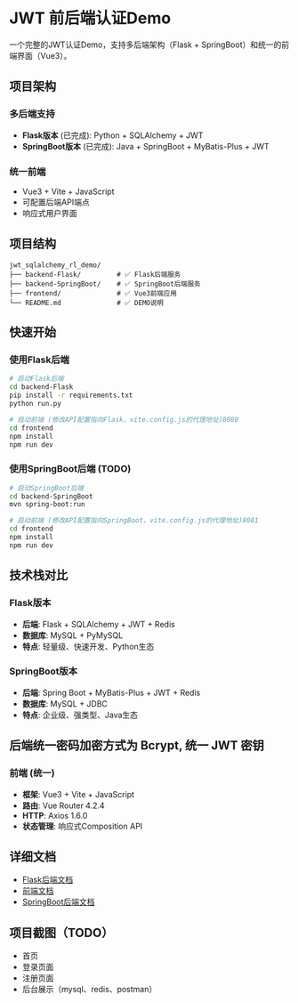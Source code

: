 # JWT 前后端认证Demo

一个完整的JWT认证Demo，支持多后端架构（Flask + SpringBoot）和统一的前端界面（Vue3）。

## 项目架构

### 多后端支持
- **Flask版本** (已完成): Python + SQLAlchemy + JWT
- **SpringBoot版本** (已完成): Java + SpringBoot + MyBatis-Plus + JWT

### 统一前端
- Vue3 + Vite + JavaScript
- 可配置后端API端点
- 响应式用户界面

## 项目结构

```
jwt_sqlalchemy_rl_demo/
├── backend-Flask/         # ✅ Flask后端服务
├── backend-SpringBoot/    # ✅ SpringBoot后端服务
├── frontend/              # ✅ Vue3前端应用
└── README.md              # ✅ DEMO说明
```

## 快速开始

### 使用Flask后端
```bash
# 启动Flask后端
cd backend-Flask
pip install -r requirements.txt
python run.py

# 启动前端 (修改API配置指向Flask，vite.config.js的代理地址)8080
cd frontend
npm install
npm run dev
```

### 使用SpringBoot后端 (TODO)
```bash
# 启动SpringBoot后端
cd backend-SpringBoot
mvn spring-boot:run

# 启动前端 (修改API配置指向SpringBoot，vite.config.js的代理地址)8081
cd frontend
npm install
npm run dev
```

## 技术栈对比

### Flask版本
- **后端**: Flask + SQLAlchemy + JWT + Redis
- **数据库**: MySQL + PyMySQL
- **特点**: 轻量级、快速开发、Python生态

### SpringBoot版本
- **后端**: Spring Boot + MyBatis-Plus + JWT + Redis
- **数据库**: MySQL + JDBC
- **特点**: 企业级、强类型、Java生态

## 后端统一密码加密方式为 Bcrypt, 统一 JWT 密钥

### 前端 (统一)
- **框架**: Vue3 + Vite + JavaScript
- **路由**: Vue Router 4.2.4
- **HTTP**: Axios 1.6.0
- **状态管理**: 响应式Composition API

## 详细文档

- [Flask后端文档](./backend-Flask/README.md)
- [前端文档](./frontend/README.md)
- [SpringBoot后端文档](./backend-SpringBoot/README.md)

## 项目截图（TODO）

- 首页
- 登录页面
- 注册页面
- 后台展示（mysql、redis、postman）